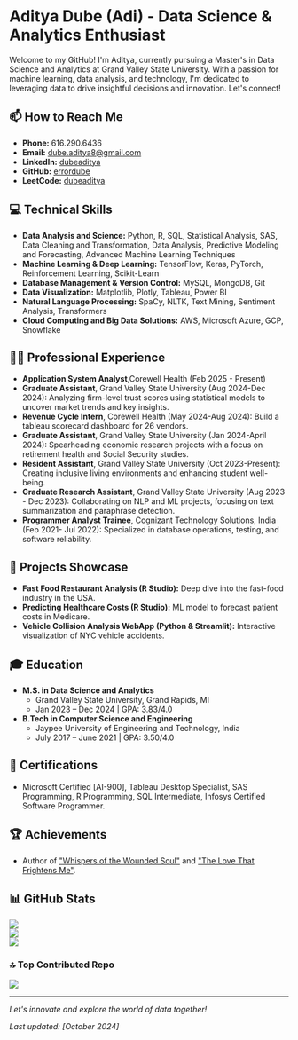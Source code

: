 # Aditya Dube (Adi) - Data Science & Analytics Enthusiast

Welcome to my GitHub! I'm Aditya, currently pursuing a Master's in Data Science and Analytics at Grand Valley State University. With a passion for machine learning, data analysis, and technology, I'm dedicated to leveraging data to drive insightful decisions and innovation. Let's connect!

## 📫 How to Reach Me
- **Phone:** 616.290.6436
- **Email:** [dube.aditya8@gmail.com](mailto:dube.aditya8@gmail.com)
- **LinkedIn:** [dubeaditya](https://www.linkedin.com/in/dubeaditya/)
- **GitHub:** [errordube](https://github.com/errordube)
- **LeetCode:** [dubeaditya](https://leetcode.com/dubeaditya/)

## 💻 Technical Skills
- **Data Analysis and Science:** Python, R, SQL, Statistical Analysis, SAS, Data Cleaning and Transformation, Data Analysis,
Predictive Modeling and Forecasting, Advanced Machine Learning Techniques
- **Machine Learning & Deep Learning:** TensorFlow, Keras, PyTorch, Reinforcement Learning, Scikit-Learn
- **Database Management & Version Control:** MySQL, MongoDB, Git
- **Data Visualization:** Matplotlib, Plotly, Tableau, Power BI
- **Natural Language Processing:** SpaCy, NLTK, Text Mining, Sentiment Analysis, Transformers
- **Cloud Computing and Big Data Solutions:** AWS, Microsoft Azure, GCP, Snowflake

## 👨‍💼 Professional Experience
- **Application System Analyst**,Corewell Health (Feb 2025 - Present)
- **Graduate Assistant**, Grand Valley State University (Aug 2024-Dec 2024): Analyzing firm-level trust scores using statistical models to uncover market trends and key insights.
- **Revenue Cycle Intern**, Corewell Health (May 2024-Aug 2024): Build a tableau scorecard dashboard for 26 vendors. 
- **Graduate Assistant**, Grand Valley State University (Jan 2024-April 2024): Spearheading economic research projects with a focus on retirement health and Social Security studies.
- **Resident Assistant**, Grand Valley State University (Oct 2023-Present): Creating inclusive living environments and enhancing student well-being.
- **Graduate Research Assistant**, Grand Valley State University (Aug 2023 - Dec 2023): Collaborating on NLP and ML projects, focusing on text summarization and paraphrase detection.
- **Programmer Analyst Trainee**, Cognizant Technology Solutions, India (Feb 2021- Jul 2022): Specialized in database operations, testing, and software reliability.

## 🚀 Projects Showcase
- **Fast Food Restaurant Analysis (R Studio):** Deep dive into the fast-food industry in the USA.
- **Predicting Healthcare Costs (R Studio):** ML model to forecast patient costs in Medicare.
- **Vehicle Collision Analysis WebApp (Python & Streamlit):** Interactive visualization of NYC vehicle accidents.

## 🎓 Education
- **M.S. in Data Science and Analytics**
  - Grand Valley State University, Grand Rapids, MI
  - Jan 2023 – Dec 2024 | GPA: 3.83/4.0
- **B.Tech in Computer Science and Engineering**
  - Jaypee University of Engineering and Technology, India
  - July 2017 – June 2021 | GPA: 3.50/4.0

## 📜 Certifications
- Microsoft Certified [AI-900], Tableau Desktop Specialist, SAS Programming, R Programming, SQL Intermediate, Infosys Certified Software Programmer.

## 🏆 Achievements
- Author of ["Whispers of the Wounded Soul"](https://www.amazon.com/Whispers-wounded-soul-ADITYA-DUBE-ebook/dp/B0CDRWQ61D/ref=sr_1_2?crid=1XW2044355SY&keywords=whispers+of+the+wounded+soul&qid=1706408709&sprefix=%2Caps%2C136&sr=8-2) and ["The Love That Frightens Me"](https://www.amazon.com/LOVE-THAT-FRIGHTENS-ADITYA-DUBE-ebook/dp/B0B1Z876P7/ref=sr_1_2?qid=1706408723&refinements=p_27%3AADITYA+DUBE&s=digital-text&sr=1-2&text=ADITYA+DUBE).

## 📊 GitHub Stats
![](https://github-readme-stats.vercel.app/api?username=errordube&theme=dark&hide_border=false&include_all_commits=false&count_private=false)<br/>
![](https://github-readme-streak-stats.herokuapp.com/?user=errordube&theme=dark&hide_border=false)<br/>
![](https://github-readme-stats.vercel.app/api/top-langs/?username=errordube&theme=dark&hide_border=false&include_all_commits=false&count_private=false&layout=compact)

### 🔝 Top Contributed Repo
![](https://github-contributor-stats.vercel.app/api?username=errordube&limit=5&theme=tokyonight&combine_all_yearly_contributions=true)

---
*Let's innovate and explore the world of data together!*

*Last updated: [October 2024]*
